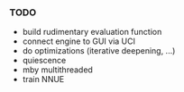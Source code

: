 ### TODO
+ build rudimentary evaluation function
+ connect engine to GUI via UCI
+ do optimizations (iterative deepening, ...)
+ quiescence
+ mby multithreaded
+ train NNUE
